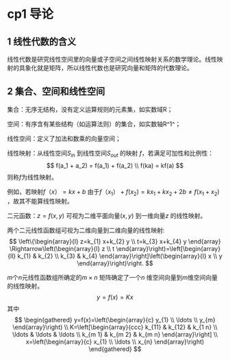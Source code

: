 # cp1 导论

## 1 线性代数的含义

线性代数是研究线性空间里的向量或子空间之间线性映射关系的数学理论。线性映射的具象化就是矩阵，所以线性代数也是研究向量和矩阵的代数理论。

## 2 集合、空间和线性空间

集合：无序无结构，没有定义运算规则的元素集，如实数域R；

空间：有序含有某些结构（如运算法则）的集合，如实数轴R^1^；

线性空间：定义了加法和数乘的向量空间；

线性映射：从线性空间$S_{in}$ 到线性空间$S_{out}$ 的映射 $f$，若满足可加性和比例性：
$$
f(a_1 + a_2) = f(a_1) + f(a_2) \\
f(ka) = kf(a)
$$
则称$f$为线性映射。

例如，若映射$f（x） = kx + b$ 由于$f（x_1） + f(x_2) = kx_1 + kx_2 + 2b ≠ f(x_1+x_2)$ ，故其不能算线性映射。

二元函数：$z = f(x, y)$ 可视为二维平面向量$(x, y)$ 到一维向量$z$ 的线性映射。

两个二元线性函数组可视为二维向量到二维向量的线性映射:
$$
\left\{\begin{array}{l}
z=k_{1} x+k_{2} y \\
t=k_{3} x+k_{4} y
\end{array} \Rightarrow\left(\begin{array}{l}
z \\
t
\end{array}\right)=\left[\begin{array}{ll}
k_{1} & k_{2} \\
k_{3} & k_{4}
\end{array}\right]\left(\begin{array}{l}
x \\
y
\end{array}\right)\right.
$$


$m$个$n$元线性函数组所确定的$m×n$ 矩阵确定了一个$n$ 维空间向量到$m$维空间向量的线性映射。
$$
y = f(x) = Kx
$$
其中
$$
\begin{gathered}
y=f(x)=\left(\begin{array}{c}
y_{1} \\
\ldots \\
y_{m}
\end{array}\right) \\
K=\left[\begin{array}{ccc}
k_{11} & k_{12} & k_{1 n} \\
\ldots & \ldots & \ldots \\
k_{m 1} & k_{m 2} & k_{m n}
\end{array}\right] \\
x=\left(\begin{array}{c}
x_{1} \\
\ldots \\
x_{n}
\end{array}\right)
\end{gathered}
$$
